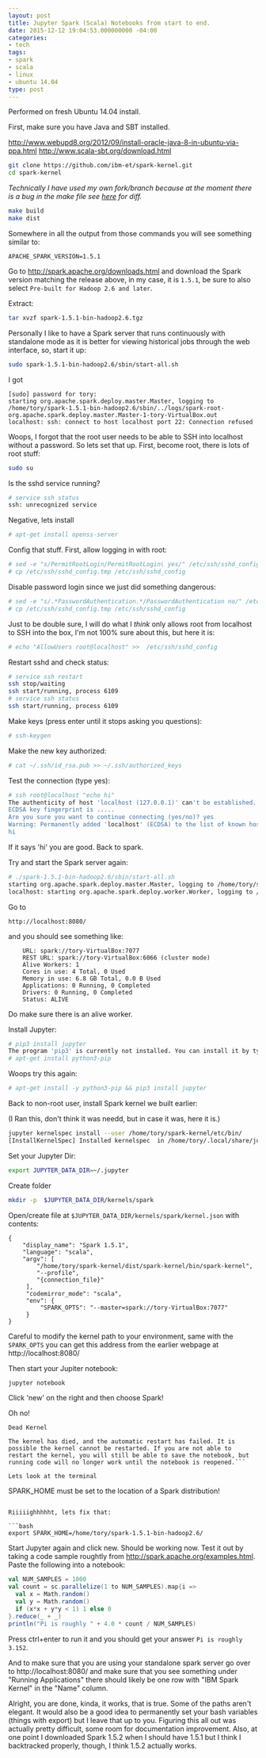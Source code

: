 ```yaml
---
layout: post
title: Jupyter Spark (Scala) Notebooks from start to end.
date: 2015-12-12 19:04:53.000000000 -04:00
categories:
- tech
tags:
- spark
- scala
- linux
- ubuntu 14.04
type: post
---
```


Performed on fresh Ubuntu 14.04 install.

First, make sure you have Java and SBT installed.

http://www.webupd8.org/2012/09/install-oracle-java-8-in-ubuntu-via-ppa.html
http://www.scala-sbt.org/download.html

```bash
git clone https://github.com/ibm-et/spark-kernel.git
cd spark-kernel
```

_Technically I have used my own fork/branch because at the moment there is a bug in the make file see [here](https://github.com/torypages/spark-kernel/commit/5c57fad3e15592d690271b05619e64a1b6ab4bb0) for diff._

```bash
make build
make dist
```

Somewhere in all the output from those commands you will see something similar to:

```
APACHE_SPARK_VERSION=1.5.1
```

Go to http://spark.apache.org/downloads.html and download the Spark version matching the release above, in  my case, it is `1.5.1`, be sure to also select `Pre-built for Hadoop 2.6 and later`.

Extract:

```bash
tar xvzf spark-1.5.1-bin-hadoop2.6.tgz
```

Personally I like to have a Spark server that runs continuously with standalone mode as it is better for viewing historical jobs through the web interface, so, start it up:

```bash
sudo spark-1.5.1-bin-hadoop2.6/sbin/start-all.sh
```

I got

```
[sudo] password for tory:
starting org.apache.spark.deploy.master.Master, logging to /home/tory/spark-1.5.1-bin-hadoop2.6/sbin/../logs/spark-root-org.apache.spark.deploy.master.Master-1-tory-VirtualBox.out
localhost: ssh: connect to host localhost port 22: Connection refused
```

Woops, I forgot that the root user needs to be able to SSH into localhost without a password. So lets set that up. First, become root, there is lots of root stuff:

```bash
sudo su
```

Is the sshd service running?

```bash
# service ssh status
ssh: unrecognized service
```

Negative, lets install

```bash
# apt-get install openss-server
```

Config that stuff. First, allow logging in with root:

```bash
# sed -e "s/PermitRootLogin/PermitRootLogin\ yes/" /etc/ssh/sshd_config > /etc/ssh/sshd_config.tmp
# cp /etc/ssh/sshd_config.tmp /etc/ssh/sshd_config
```

Disable password login since we just did something dangerous:

```bash
# sed -e "s/.*PasswordAuthentication.*/PasswordAuthentication no/" /etc/ssh/sshd_config > /etc/ssh/sshd_config.tmp
# cp /etc/ssh/sshd_config.tmp /etc/ssh/sshd_config
```

Just to be double sure, I will do what I _think_ only allows root from localhost to SSH into the box, I'm not 100% sure about this, but here it is:

```bash
# echo "AllowUsers root@localhost" >>  /etc/ssh/sshd_config
```

Restart sshd and check status:

```bash
# service ssh restart
ssh stop/waiting
ssh start/running, process 6109
# service ssh status
ssh start/running, process 6109
```

Make keys (press enter until it stops asking you questions):

```bash
# ssh-keygen
```

Make the new key authorized:

```bash
# cat ~/.ssh/id_rsa.pub >> ~/.ssh/authorized_keys
```

Test the connection (type yes):

```bash
# ssh root@localhost "echo hi"
The authenticity of host 'localhost (127.0.0.1)' can't be established.
ECDSA key fingerprint is .....
Are you sure you want to continue connecting (yes/no)? yes
Warning: Permanently added 'localhost' (ECDSA) to the list of known hosts.
hi
```

If it says 'hi' you are good. Back to spark.

Try and start the Spark server again:


```bash
# ./spark-1.5.1-bin-hadoop2.6/sbin/start-all.sh
starting org.apache.spark.deploy.master.Master, logging to /home/tory/spark-1.5.1-bin-hadoop2.6/sbin/../logs/spark-root-org.apache.spark.deploy.master.Master-1-tory-VirtualBox.out
localhost: starting org.apache.spark.deploy.worker.Worker, logging to /home/tory/spark-1.5.1-bin-hadoop2.6/sbin/../logs/spark-root-org.apache.spark.deploy.worker.Worker-1-tory-VirtualBox.out
````

Go to

```
http://localhost:8080/
```

and you should see something like:

```
    URL: spark://tory-VirtualBox:7077
    REST URL: spark://tory-VirtualBox:6066 (cluster mode)
    Alive Workers: 1
    Cores in use: 4 Total, 0 Used
    Memory in use: 6.8 GB Total, 0.0 B Used
    Applications: 0 Running, 0 Completed
    Drivers: 0 Running, 0 Completed
    Status: ALIVE
```

Do make sure there is an alive worker.

Install Jupyter:

```bash
# pip3 install jupyter
The program 'pip3' is currently not installed. You can install it by typing:
# apt-get install python3-pip
```

Woops try this again:

```bash
# apt-get install -y python3-pip && pip3 install jupyter
```

Back to non-root user, install Spark kernel we built earlier:

(I Ran this, don't think it was needd, but in case it was, here it is.)

```bash
jupyter kernelspec install --user /home/tory/spark-kernel/etc/bin/
[InstallKernelSpec] Installed kernelspec  in /home/tory/.local/share/jupyter/kernels/
```

Set your Jupyter Dir:

```bash
export JUPYTER_DATA_DIR=~/.jupyter
```

Create folder

```bash
mkdir -p  $JUPYTER_DATA_DIR/kernels/spark
```

Open/create file at `$JUPYTER_DATA_DIR/kernels/spark/kernel.json` with contents:

```
{
    "display_name": "Spark 1.5.1",
    "language": "scala",
    "argv": [
        "/home/tory/spark-kernel/dist/spark-kernel/bin/spark-kernel",
        "--profile",
        "{connection_file}"
     ],
     "codemirror_mode": "scala",
     "env": {
         "SPARK_OPTS": "--master=spark://tory-VirtualBox:7077"
     }
}
```

Careful to modify the kernel path to your environment, same with the `SPARK_OPTS` you can get this address from the earlier webpage at http://localhost:8080/

Then start your Jupiter notebook:

```bash
jupyter notebook
```

Click 'new' on the right and then choose Spark!

Oh no!

```
Dead Kernel

The kernel has died, and the automatic restart has failed. It is possible the kernel cannot be restarted. If you are not able to restart the kernel, you will still be able to save the notebook, but running code will no longer work until the notebook is reopened.```

Lets look at the terminal

```
SPARK_HOME must be set to the location of a Spark distribution!
```

Riiiiighhhhht, lets fix that:

```bash
export SPARK_HOME=/home/tory/spark-1.5.1-bin-hadoop2.6/
```

Start Jupyter again and click new. Should be working now. Test it out by taking a code sample roughtly from http://spark.apache.org/examples.html. Paste the following into a notebook:

```scala
val NUM_SAMPLES = 1000
val count = sc.parallelize(1 to NUM_SAMPLES).map{i =>
  val x = Math.random()
  val y = Math.random()
  if (x*x + y*y < 1) 1 else 0
}.reduce(_ + _)
println("Pi is roughly " + 4.0 * count / NUM_SAMPLES)
```

Press ctrl+enter to run it and you should get your answer `Pi is roughly 3.152`.

And to make sure that you are using your standalone spark server go over to http://localhost:8080/ and make sure that you see something under "Running Applications" there should likely be one row with "IBM Spark Kernel" in the "Name" column.


Alright, you are done, kinda, it works, that is true. Some of the paths aren't elegant. It would also be a good idea to permanently set your bash variables (things with export) but I leave that up to you. Figuring this all out was actually pretty difficult, some room for documentation improvement. Also, at one point I downloaded Spark 1.5.2 when I should have 1.5.1 but I think I backtracked properly, though, I think 1.5.2 actually works.

